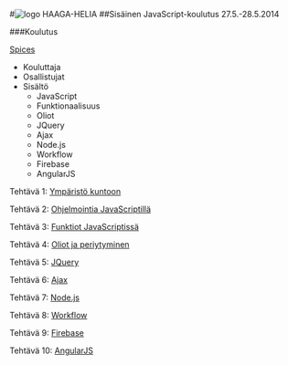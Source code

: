 #![logo](http://upload.wikimedia.org/wikipedia/commons/thumb/6/6a/JavaScript-logo.png/128px-JavaScript-logo.png) HAAGA-HELIA
##Sisäinen JavaScript-koulutus 27.5.-28.5.2014

###Koulutus

[Spices](http://pixabay.com/static/uploads/photo/2014/05/18/11/49/mediterranean-346997_640.jpg)

* Kouluttaja
* Osallistujat
* Sisältö
  * JavaScript
  * Funktionaalisuus
  * Oliot
  * JQuery
  * Ajax
  * Node.js
  * Workflow
  * Firebase
  * AngularJS


Tehtävä 1: [Ympäristö kuntoon](teht/t01-env.md)

Tehtävä 2: [Ohjelmointia JavaScriptillä](teht/t02-try.md)

Tehtävä 3: [Funktiot JavaScriptissä](teht/t03-func.md)

Tehtävä 4: [Oliot ja periytyminen](teht/t04-obj.md)

Tehtävä 5: [JQuery](teht/t05-jquery.md)

Tehtävä 6: [Ajax](teht/t06-ajax.md)

Tehtävä 7: [Node.js](teht/t07-node.md)

Tehtävä 8: [Workflow](teht/t08-workflow.md)

Tehtävä 9: [Firebase](teht/t09-firebase.md)

Tehtävä 10: [AngularJS](teht/t10-angular.md)
